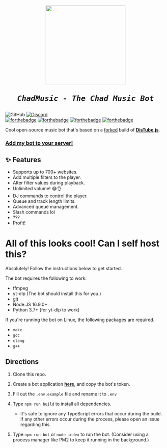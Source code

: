 <h1 align="center" style="font-weight: bold; font-style: italic;">
    <img src="https://media.discordapp.net/attachments/375453081631981568/808626634210410506/deejaytreefiddy.png" width=250>

    ChadMusic - The Chad Music Bot
</h1>

![GitHub](https://img.shields.io/github/license/200percentmicky/chadmusic)
[![Discord](https://img.shields.io/discord/449606846697963531.svg?label=&logo=discord&logoColor=ffffff&color=7389D8&labelColor=6A7EC2)](https://discord.gg/qQuJ9YQ)  
[![forthebadge](https://forthebadge.com/images/badges/made-with-javascript.svg)](https://forthebadge.com)
[![forthebadge](https://forthebadge.com/images/badges/0-percent-optimized.svg)](https://forthebadge.com)
[![forthebadge](https://forthebadge.com/images/badges/fuck-it-ship-it.svg)](https://forthebadge.com)
[![forthebadge](https://forthebadge.com/images/badges/mom-made-pizza-rolls.svg)](https://forthebadge.com)

Cool open-source music bot that's based on a [forked](https://github.com/200percentmicky/chadtube) build of **[DisTube.js](https://distube.js.org)**.

### **[Add my bot to your server!](https://discord.com/api/oauth2/authorize?client_id=375450533114413056&permissions=1005972566&scope=applications.commands%20bot)**

## ✨ Features
* Supports up to 700+ websites.
* Add multiple filters to the player.
* Alter filter values during playback.
* Unlimited volume! 😂👌
* DJ commands to control the player.
* Queue and track length limits.
* Advanced queue management.
* Slash commands lol
* ???
* Profit!

# All of this looks cool! Can I self host this?
Absolutely! Follow the instructions below to get started.

The bot requires the following to work:
- ffmpeg
- yt-dlp (The bot should install this for you.)
- git
- Node.JS 16.9.0+
- Python 3.7+ (for yt-dlp to work)

If you're running the bot on Linux, the following packages are required.
- `make`
- `gcc`
- `clang`
- `g++`

## Directions
1. Clone this repo.
2. Create a bot application **[here](https://discord.com/developers)**, and copy the bot's token.
3. Fill out the `.env.example` file and rename it to `.env`
4. Type `npm run build` to install all dependencies.
    - It's safe to ignore any TypeScript errors that occur during the build. If any other errors occur during the process, please open an issue regarding this.

5. Type `npm run bot` or `node index` to run the bot. (Consider using a process manager like PM2 to keep it running in the background.)

